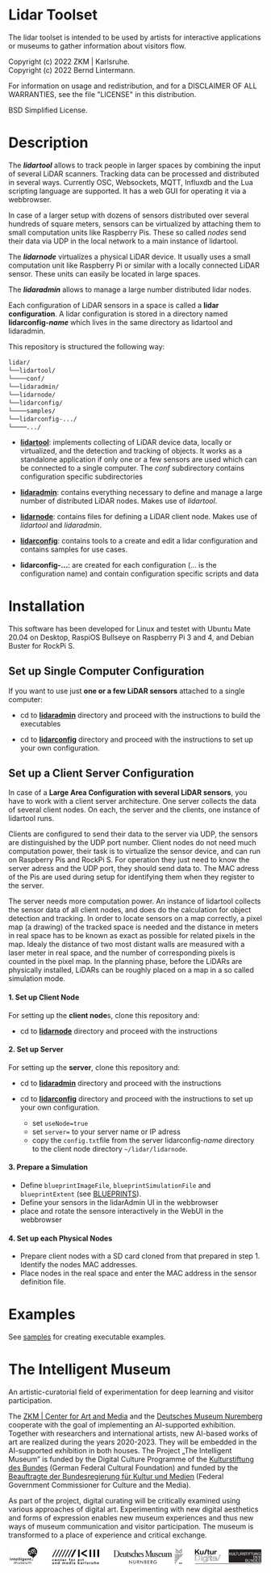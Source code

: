 # Lidar Toolset

The lidar toolset is intended to be used by artists for interactive applications or museums to gather information about visitors flow.

Copyright (c) 2022 ZKM | Karlsruhe.  
Copyright (c) 2022 Bernd Lintermann.

For information on usage and redistribution, and for a DISCLAIMER OF ALL
WARRANTIES, see the file "LICENSE" in this distribution.

BSD Simplified License.

# Description

The ***lidartool*** allows to track people in larger spaces by combining the input of several LiDAR scanners. Tracking data can be processed and distributed in several ways. Currently OSC, Websockets, MQTT, Influxdb and the Lua scripting language are supported. It has a web GUI for operating it via a webbrowser.

In case of a larger setup with dozens of sensors distributed over several hundreds of square meters, sensors can be virtualized by attaching them to small computation units like Raspberry Pis. These so called *nodes* send their data via UDP in the local network to a main instance of lidartool.

The ***lidarnode*** virtualizes a physical LiDAR device. It usually uses a small computation unit like Raspberry Pi or similar with a locally connected LiDAR sensor. These units can easily be located in large spaces.

The ***lidaradmin*** allows to manage a large number distributed lidar nodes.

Each configuration of LiDAR sensors in a space is called a **lidar configuration**. A lidar configuration is stored in a directory named **lidarconfig-*name*** which lives in the same directory as lidartool and lidaradmin.

This repository is structured the following way:

```
lidar/
└──lidartool/
└────conf/
└──lidaradmin/
└──lidarnode/
└──lidarconfig/
└────samples/
└──lidarconfig-.../
└────.../
```

- [**lidartool**](lidartool): implements collecting of LiDAR device data, locally or virtualized, and the detection and tracking of objects. It works as a standalone application if only one or a few sensors are used which can be connected to a single computer.
  The *conf* subdirectory contains configuration specific subdirectories

- [**lidaradmin**](lidaradmin): contains everything necessary to define and manage a large number of distributed LiDAR nodes. Makes use of *lidartool*.

- [**lidarnode**](lidarnode): contains files for defining a LiDAR client node. Makes use of *lidartool* and *lidaradmin*.

- [**lidarconfig**](lidarconfig): contains tools to a create and edit a lidar configuration and contains samples for use cases.

- **lidarconfig-...**: are created for each configuration (... is the configuration name) and contain configuration specific scripts and data

# Installation

This software has been developed for Linux and testet with Ubuntu Mate 20.04 on Desktop, RaspiOS Bullseye on Raspberry Pi 3 and 4, and Debian Buster for RockPi S.

## Set up Single Computer Configuration

If you want to use just **one or a few  LiDAR sensors** attached to a single computer:

- cd to [**lidaradmin**](lidaradmin) directory and proceed with the instructions to build the executables

- cd to [**lidarconfig**](lidarconfig) directory and proceed with the instructions to set up your own configuration.

## Set up a Client Server Configuration

In case of a **Large Area Configuration with several LiDAR sensors**, you have to work with a client server architecture. One server collects the data of several client nodes. On each, the server and the clients, one instance of lidartool runs. 

Clients are configured to send their data to the server via UDP, the sensors are distinguished by the UDP port number. Client nodes do not need much computation power, their task is to virtualize the sensor device, and can run on Raspberry Pis and RockPi S. For operation they just need to know the server adress and the UDP port, they should send data to. The MAC adress of the Pis are used during setup for identifying them when they register to the server.

The server needs more computation power. An instance of lidartool collects the sensor data of all client nodes, and does do the calculation for object detection and tracking. In order to locate sensors on a map correctly, a pixel map (a drawing) of the tracked space is needed and the distance in meters in real space has to be known as exact as possible for related pixels in the map. Idealy the distance of two most distant walls are measured with a laser meter in real space, and the number of corresponding pixels is counted in the pixel map. In the planning phase, before the LiDARs are physically installed, LiDARs can be roughly placed on a map in a so called simulation mode.

#### 1. Set up Client Node

For setting up the **client node**s, clone this repository and:

- cd to [**lidarnode**](lidarnode) directory and proceed with the instructions

#### 2. Set up Server

For setting up the **server**, clone this repository and:

- cd to [**lidaradmin**](lidaradmin) directory and proceed with the instructions

- cd to [**lidarconfig**](lidarconfig) directory and proceed with the instructions to set up your own configuration.
  
  - set `useNode=true`
  - set `server=` to your server name or IP adress
  - copy the ```config.txt```file from the server lidarconfig-*name* directory to the client node directory `~/lidar/lidarnode`.

#### 3. Prepare a Simulation

- Define `blueprintImageFile`, `blueprintSimulationFile` and `blueprintExtent` (see [BLUEPRINTS](lidarconfig/doc/BLUEPRINTS.md)).
- Define your sensors in the lidarAdmin UI in the webbrowser
- place and rotate the sensore interactively in the WebUI in the webbrowser

#### 4. Set up each Physical Nodes

- Prepare client nodes with a  SD card cloned from that prepared in step 1. Identify the nodes MAC addresses.
- Place nodes in the real space and enter the MAC address in the sensor definition file.

# Examples

See [samples](lidarconfig/samples/README.md) for creating executable examples.

# The Intelligent Museum

An artistic-curatorial field of experimentation for deep learning and visitor participation.

The [ZKM | Center for Art and Media](https://zkm.de/en) and the [Deutsches Museum Nuremberg](https://www.deutsches-museum.de/en/nuernberg/information/) cooperate with the goal of implementing an AI-supported exhibition. Together with researchers and international artists, new AI-based works of art are realized during the years 2020-2023. They will be embedded in the AI-supported exhibition in both houses. The Project „The Intelligent Museum” is funded by the Digital Culture Programme of the [Kulturstiftung des Bundes](https://www.kulturstiftung-des-bundes.de/en) (German Federal Cultural Foundation) and funded by the [Beauftragte der Bundesregierung für Kultur und Medien](https://www.bundesregierung.de/breg-de/bundesregierung/staatsministerin-fuer-kultur-und-medien) (Federal Government Commissioner for Culture and the Media).

As part of the project, digital curating will be critically examined using various approaches of digital art. Experimenting with new digital aesthetics and forms of expression enables new museum experiences and thus new ways of museum communication and visitor participation. The museum is transformed to a place of experience and critical exchange.

![Logo](media/Logo_ZKM_DMN_KSB.png)

